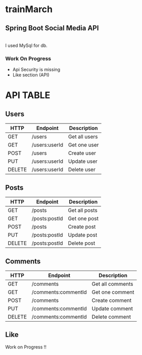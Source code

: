 # trainMarch
## Spring Boot Social Media API

<br />I used MySql for db.

### Work On Progress
- Api Security is missing
- Like section (API)



# API TABLE
## Users

| HTTP | Endpoint | Description         |
| ----------- | -------- | ------------------- |
| GET         | /users| Get all users|
| GET         | /users:userId     | Get one user|
| POST        | /users        | Create user|
| PUT         | /users:userId     | Update user|
| DELETE      | /users:userId     | Delete user|


## Posts

| HTTP | Endpoint | Description         |
| ----------- | -------- | ------------------- |
| GET         | /posts| Get all posts|
| GET         | /posts:postId     | Get one post|
| POST        | /posts        | Create post|
| PUT         | /posts:postId     | Update post|
| DELETE      | /posts:postId     | Delete post|

## Comments

| HTTP | Endpoint | Description         |
| ----------- | -------- | ------------------- |
| GET         | /comments| Get all comments|
| GET         | /comments:commentId     | Get one comment|
| POST        | /comments        | Create comment|
| PUT         | /comments:commentId     | Update comment|
| DELETE      | /comments:commentId     | Delete comment|

## Like

Work on Progress !!



